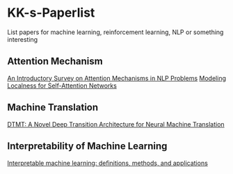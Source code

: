 # KK-s-Paperlist
List papers for machine learning, reinforcement learning, NLP or something interesting

## Attention Mechanism
[An Introductory Survey on Attention Mechanisms in NLP Problems](https://arxiv.org/abs/1811.05544)
[Modeling Localness for Self-Attention Networks](https://arxiv.org/abs/1810.10182)

## Machine Translation
[DTMT: A Novel Deep Transition Architecture for Neural Machine Translation](https://arxiv.org/pdf/1812.07807.pdf)

## Interpretability of Machine Learning
[Interpretable machine learning: deﬁnitions, methods, and applications](https://arxiv.org/pdf/1901.04592.pdf)
